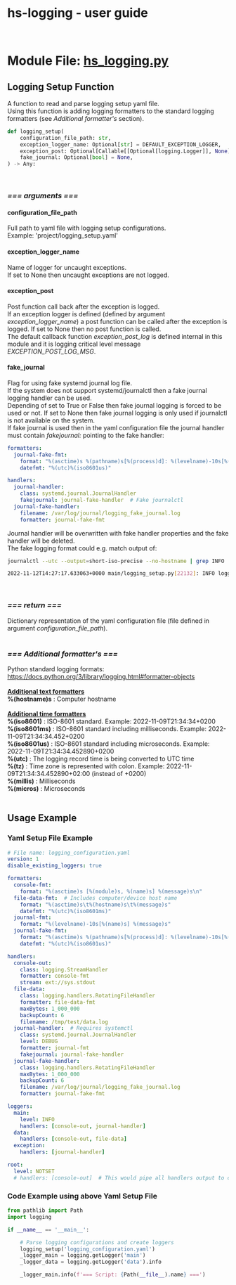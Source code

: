# **hs-logging - user guide**

</br>

# **Module File: [hs_logging.py](hs_logging/hs_logging.py)**

## **Logging Setup Function**
A function to read and parse logging setup yaml file.</br>
Using this function is  adding logging formatters to the standard logging formatters (see *Additional formatter's* section).

```python
def logging_setup(
    configuration_file_path: str,
    exception_logger_name: Optional[str] = DEFAULT_EXCEPTION_LOGGER,
    exception_post: Optional[Callable[[Optional[logging.Logger]], None]] = exception_post_log,
    fake_journal: Optional[bool] = None,
) -> Any:
```
</br>

### ***=== arguments ===***

#### **configuration_file_path**
Full path to yaml file with logging setup configurations.</br>
Example: 'project/logging_setup.yaml'

#### **exception_logger_name**
Name of logger for uncaught exceptions.</br>
If set to None then uncaught exceptions are not logged.

#### **exception_post**
Post function call back after the exception is logged.</br>
If an exception logger is defined (defined by argument *exception_logger_name*) a post function can be called after the exception is logged. If set to None then no post function is called.</br>
The default callback function *exception_post_log* is defined internal in this module and it is logging critical level message *EXCEPTION_POST_LOG_MSG*.

#### **fake_journal**
Flag for using fake systemd journal log file.</br>
If the system does not support systemd/journalctl then a fake journal logging handler can be used.</br>
Depending of set to True or False then fake journal logging is forced to be used or not. If set to None then fake journal logging is only used if journalctl is not available on the system.</br>
If fake journal is used then in the yaml configuration file the journal handler must contain *fakejournal:* pointing to the fake handler:</br>
```yaml
formatters:
  journal-fake-fmt:
    format: "%(asctime)s %(pathname)s[%(process)d]: %(levelname)-10s[%(name)s] %(message)s"
    datefmt: "%(utc)%(iso8601us)"

handlers:
  journal-handler:
    class: systemd.journal.JournalHandler
    fakejournal: journal-fake-handler  # Fake journalctl
  journal-fake-handler:
    filename: /var/log/journal/logging_fake_journal.log
    formatter: journal-fake-fmt
```
Journal handler will be overwritten with fake handler properties and the fake handler will be deleted.</br>
The fake logging format could e.g. match output of:</br>
```bash
journalctl --utc --output=short-iso-precise --no-hostname | grep INFO

2022-11-12T14:27:17.633063+0000 main/logging_setup.py[22132]: INFO logging message
```
</br>

### ***=== return ===***
Dictionary representation of the yaml configuration file (file defined in argument *configuration_file_path*).
</br></br>

### ***=== Additional formatter's ===***
Python standard logging formats: https://docs.python.org/3/library/logging.html#formatter-objects</br></br>
<ins>**Additional text formatters**</ins></br>
**%(hostname)s** : Computer hostname
</br></br>
<ins>**Additional time formatters**</ins></br>
**%(iso8601)** : ISO-8601 standard. Example: 2022-11-09T21:34:34+0200</br>
**%(iso8601ms)** : ISO-8601 standard including milliseconds. Example: 2022-11-09T21:34:34.452+0200</br>
**%(iso8601us)** : ISO-8601 standard including microseconds. Example: 2022-11-09T21:34:34.452890+0200</br>
**%(utc)** : The logging record time is being converted to UTC time</br>
**%(tz)** : Time zone is represented with colon. Example: 2022-11-09T21:34:34.452890+02:00 (instead of +0200)</br>
**%(millis)** : Milliseconds</br>
**%(micros)** : Microseconds</br>
</br>

## **Usage Example**
### **Yaml Setup File Example**

```yaml
# File name: logging_configuration.yaml
version: 1
disable_existing_loggers: true

formatters:
  console-fmt:
    format: "%(asctime)s [%(module)s, %(name)s] %(message)s\n"
  file-data-fmt:  # Includes computer/device host name
    format: "%(asctime)s\t%(hostname)s\t%(message)s"
    datefmt: "%(utc)%(iso8601ms)"
  journal-fmt:
    format: "%(levelname)-10s[%(name)s] %(message)s"
  journal-fake-fmt:
    format: "%(asctime)s %(pathname)s[%(process)d]: %(levelname)-10s[%(name)s] %(message)s"
    datefmt: "%(utc)%(iso8601us)"

handlers:
  console-out:
    class: logging.StreamHandler
    formatter: console-fmt
    stream: ext://sys.stdout
  file-data:
    class: logging.handlers.RotatingFileHandler
    formatter: file-data-fmt
    maxBytes: 1_000_000
    backupCount: 6
    filename: /tmp/test/data.log
  journal-handler:  # Requires systemctl
    class: systemd.journal.JournalHandler
    level: DEBUG
    formatter: journal-fmt
    fakejournal: journal-fake-handler
  journal-fake-handler:
    class: logging.handlers.RotatingFileHandler
    maxBytes: 1_000_000
    backupCount: 6
    filename: /var/log/journal/logging_fake_journal.log
    formatter: journal-fake-fmt

loggers:
  main:
    level: INFO
    handlers: [console-out, journal-handler]
  data:
    handlers: [console-out, file-data]
  exception:
    handlers: [journal-handler]

root:
  level: NOTSET
  # handlers: [console-out]  # This would pipe all handlers output to console
```
### **Code Example using above Yaml Setup File**
```python
from pathlib import Path
import logging

if __name__ == '__main__':

    # Parse logging configurations and create loggers
    logging_setup('logging_configuration.yaml')
    _logger_main = logging.getLogger('main')
    _logger_data = logging.getLogger('data').info

    _logger_main.info(f'=== Script: {Path(__file__).name} ===')
```
